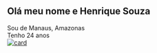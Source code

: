 ## Olá meu nome e Henrique Souza
Sou de Manaus, Amazonas <br>
Tenho 24 anos <br>
[![card](https://github-readme-stats.vercel.app/api?username=HenriquepSouza23&themegruvbox)](https://github.com/anuraghazra/github-readme-stats)
